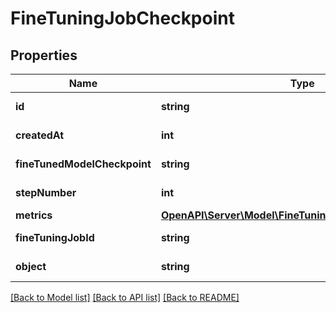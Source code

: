 # FineTuningJobCheckpoint

## Properties
Name | Type | Description | Notes
------------ | ------------- | ------------- | -------------
**id** | **string** | The checkpoint identifier, which can be referenced in the API endpoints. | 
**createdAt** | **int** | The Unix timestamp (in seconds) for when the checkpoint was created. | 
**fineTunedModelCheckpoint** | **string** | The name of the fine-tuned checkpoint model that is created. | 
**stepNumber** | **int** | The step number that the checkpoint was created at. | 
**metrics** | [**OpenAPI\Server\Model\FineTuningJobCheckpointMetrics**](FineTuningJobCheckpointMetrics.md) |  | 
**fineTuningJobId** | **string** | The name of the fine-tuning job that this checkpoint was created from. | 
**object** | **string** | The object type, which is always \&quot;fine_tuning.job.checkpoint\&quot;. | 

[[Back to Model list]](../README.md#documentation-for-models) [[Back to API list]](../README.md#documentation-for-api-endpoints) [[Back to README]](../README.md)


